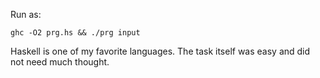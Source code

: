 Run as:
```
ghc -O2 prg.hs && ./prg input
```

Haskell is one of my favorite languages.
The task itself was easy and did not need much thought.
